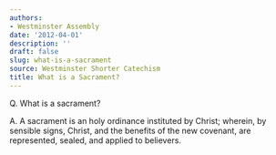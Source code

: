 ```yaml
---
authors:
- Westminster Assembly
date: '2012-04-01'
description: ''
draft: false
slug: what-is-a-sacrament
source: Westminster Shorter Catechism
title: What is a Sacrament?
---
```


Q. What is a sacrament?

A. A sacrament is an holy ordinance instituted by Christ; wherein, by sensible signs, Christ, and the benefits of the new covenant, are represented, sealed, and applied to believers.